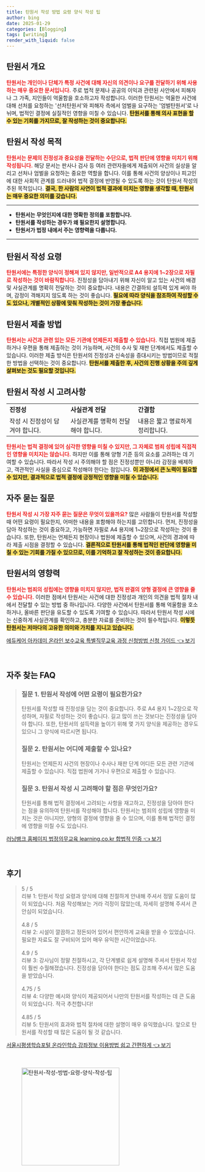 ```yaml
---
title: 탄원서 작성 방법 요령 양식 작성 팁
author: bing
date: 2025-01-29
categories: [Blogging]
tags: [writing]
render_with_liquid: false
---
```



<h2 id='탄원서_개요'>탄원서 개요</h2>

<p><b><span style="color: #ee2323;">탄원서는 개인이나 단체가 특정 사건에 대해 자신의 의견이나 요구를 전달하기 위해 사용하는 매우 중요한 문서입니다.</span></b> 주로 법적 문제나 공공의 이익과 관련된 사안에서 피해자나 그 가족, 지인들이 억울함을 호소하고자 작성합니다. 이러한 탄원서는 억울한 사건에 대해 선처를 요청하는 '선처탄원서'와 피해자 측에서 엄벌을 요구하는 '엄벌탄원서'로 나뉘며, 법적인 결정에 실질적인 영향을 미칠 수 있습니다. <b><span style="background-color: #ffe066;">탄원서를 통해 의사 표현을 할 수 있는 기회를 가지므로, 잘 작성하는 것이 중요합니다.</span></b></p>

<h2 id='탄원서_작성_목적'>탄원서 작성 목적</h2>

<p><b><span style="color: #ee2323;">탄원서는 문제의 진정성과 중요성을 전달하는 수단으로, 법적 판단에 영향을 미치기 위해 작성됩니다.</span></b> 해당 문서는 판사나 검사 등 여러 관련자들에게 제출되어 사건의 실상을 알리고 선처나 엄벌을 요청하는 중요한 역할을 합니다. 이를 통해 사건의 양상이나 피고인에 대한 사회적 관계를 드러내어 법적 결정에 반영될 수 있도록 하는 것이 탄원서 작성의 주된 목적입니다. <b><span style="background-color: #ffe066;">결국, 한 사람의 사연이 법적 결과에 미치는 영향을 생각할 때, 탄원서는 매우 중요한 의미를 갖습니다.</span></b></p>

<hr />

<ul>
    <li><b>탄원서는 무엇인지에 대한 명확한 정의를 포함합니다.</b></li>
    <li><b>탄원서를 작성하는 경우가 왜 필요한지 설명합니다.</b></li>
    <li><b>탄원서가 법정 내에서 주는 영향력을 다룹니다.</b></li>
</ul>

<hr />

<h2 id='탄원서_작성_요령'>탄원서 작성 요령</h2>

<p><b><span style="color: #ee2323;">탄원서에는 특정한 양식이 정해져 있지 않지만, 일반적으로 A4 용지에 1~2장으로 자필로 작성하는 것이 바람직합니다.</span></b> 진정성을 담아내기 위해 자신이 알고 있는 사건의 배경 및 사실관계를 명확히 전달하는 것이 중요합니다. 내용은 간결하되 설득력 있게 써야 하며, 감정이 격해지지 않도록 하는 것이 좋습니다. <b><span style="background-color: #ffe066;">필요에 따라 양식을 참조하여 작성할 수도 있으나, 개별적인 상황에 맞춰 작성하는 것이 가장 좋습니다.</span></b></p>

<h2 id='탄원서_제출_방법'>탄원서 제출 방법</h2>

<p><b><span style="color: #ee2323;">탄원서는 사건과 관련 있는 모든 기관에 언제든지 제출할 수 있습니다.</span></b> 직접 법원에 제출하거나 우편을 통해 제출하는 것이 가능하며, 사건의 수사 및 재판 단계에서도 제출할 수 있습니다. 이러한 제출 방식은 탄원서의 진정성과 신속성을 증대시키는 방법이므로 적절한 방법을 선택하는 것이 중요합니다. <b><span style="background-color: #ffe066;">탄원서를 제출한 후, 사건의 진행 상황을 주의 깊게 살펴보는 것도 필요할 것입니다.</span></b></p>

<h2 id='탄원서_작성_시_고려사항'>탄원서 작성 시 고려사항</h2>

<table>
    <tr>
        <td><b>진정성</b></td>
        <td><b>사실관계 전달</b></td>
        <td><b>간결함</b></td>
    </tr>
    <tr>
        <td>작성 시 진정성이 담겨야 합니다.</td>
        <td>사실관계를 명확히 전달해야 합니다.</td>
        <td>내용은 짧고 명료하게 정리합니다.</td>
    </tr>
</table>

<p><b><span style="color: #ee2323;">탄원서는 법적 결정에 있어 심각한 영향을 미칠 수 있지만, 그 자체로 범죄 성립에 직접적인 영향을 미치지는 않습니다.</span></b> 하지만 이를 통해 양형 기준 등의 요소를 고려하는 데 기여할 수 있습니다. 따라서 작성 시 주의해야 할 점은 진정성뿐만 아니라 감정을 배제하고, 객관적인 사실을 중심으로 작성해야 한다는 점입니다. <b><span style="background-color: #ffe066;">이 과정에서 큰 노력이 필요할 수 있지만, 결과적으로 법적 결정에 긍정적인 영향을 미칠 수 있습니다.</span></b></p>

<h2 id='자주_묻는_질문'>자주 묻는 질문</h2>

<p><b><span style="color: #ee2323;">탄원서 작성 시 가장 자주 묻는 질문은 무엇이 있을까요?</span></b> 많은 사람들이 탄원서를 작성할 때 어떤 요령이 필요한지, 어떠한 내용을 포함해야 하는지를 고민합니다. 먼저, 진정성을 담아 작성하는 것이 중요하고, 가능하면 자필로 A4 용지에 1~2장으로 작성하는 것이 좋습니다. 또한, 탄원서는 언제든지 현장이나 법원에 제출할 수 있으며, 사건의 경과에 따라 제출 시점을 결정할 수 있습니다. <b><span style="background-color: #ffe066;">결론적으로 탄원서를 통해 법적인 판단에 영향을 미칠 수 있는 기회를 가질 수 있으므로, 이를 기억하고 잘 작성하는 것이 중요합니다.</span></b></p>

<h2 id='탄원서_영향력'>탄원서의 영향력</h2>

<p><b><span style="color: #ee2323;">탄원서는 범죄의 성립에는 영향을 미치지 않지만, 법적 판결의 양형 결정에 큰 영향을 줄 수 있습니다.</span></b> 이러한 점에서 탄원서는 사건에 대한 진정성과 개인의 의견을 법적 절차 내에서 전달할 수 있는 방법 중 하나입니다. 다양한 사건에서 탄원서를 통해 억울함을 호소하거나, 올바른 판단을 유도할 수 있도록 기여할 수 있습니다. 따라서 탄원서 작성 시에는 신중하게 사실관계를 확인하고, 충분한 자료를 준비하는 것이 필수적입니다. <b><span style="background-color: #ffe066;">이렇듯 탄원서는 저마다의 고유한 의미와 가치를 지니고 있습니다.</span></b></p>


<p><a class="click-button" title="에듀케어 아카데미 온라인 보수교육 특별직무교육 과정 신청방법 신청 가이드" href="https://greenforu.github.io/posts/%EC%97%90%EB%93%80%EC%BC%80%EC%96%B4-%EC%95%84%EC%B9%B4%EB%8D%B0%EB%AF%B8-%EC%98%A8%EB%9D%BC%EC%9D%B8-%EB%B3%B4%EC%88%98%EA%B5%90%EC%9C%A1-%ED%8A%B9%EB%B3%84%EC%A7%81%EB%AC%B4%EA%B5%90%EC%9C%A1-%EA%B3%BC%EC%A0%95-%EC%8B%A0%EC%B2%AD%EB%B0%A9%EB%B2%95-%EC%8B%A0%EC%B2%AD-%EA%B0%80%EC%9D%B4%EB%93%9C/" rel="dofollow">에듀케어 아카데미 온라인 보수교육 특별직무교육 과정 신청방법 신청 가이드 👈 보기</a></p><br>
<h2 id='자주_찾는_FAQ'>자주 찾는 FAQ</h2>
<div itemscope="" itemtype="https://schema.org/FAQPage">
<blockquote>
<div itemscope="" itemprop="mainEntity" itemtype="https://schema.org/Question">
<h3 itemprop="name">질문 1. 탄원서 작성에 어떤 요령이 필요한가요?</h3>
<div itemscope="" itemprop="acceptedAnswer" itemtype="https://schema.org/Answer">
<span itemprop="text">
<p>탄원서를 작성할 때 진정성을 담는 것이 중요합니다. 주로 A4 용지 1~2장으로 작성하며, 자필로 작성하는 것이 좋습니다. 길고 많이 쓰는 것보다는 진정성을 담아야 합니다. 또한, 탄원서의 설득력을 높이기 위해 몇 가지 양식을 제공하는 경우도 있으니 그 양식에 따르시면 됩니다.</p>
</span>
</div>
</div>
<div itemscope="" itemprop="mainEntity" itemtype="https://schema.org/Question">
<h3 itemprop="name">질문 2. 탄원서는 어디에 제출할 수 있나요?</h3>
<div itemscope="" itemprop="acceptedAnswer" itemtype="https://schema.org/Answer">
<span itemprop="text">
<p>탄원서는 언제든지 사건의 현장이나 수사나 재판 단계 어디든 모든 관련 기관에 제출할 수 있습니다. 직접 법원에 가거나 우편으로 제출할 수 있습니다.</p>
</span>
</div>
</div>
<div itemscope="" itemprop="mainEntity" itemtype="https://schema.org/Question">
<h3 itemprop="name">질문 3. 탄원서 작성 시 고려해야 할 점은 무엇인가요?</h3>
<div itemscope="" itemprop="acceptedAnswer" itemtype="https://schema.org/Answer">
<span itemprop="text">
<p>탄원서를 통해 법적 결정에서 고려되는 사항을 재고하고, 진정성을 담아야 한다는 점을 유의하여 탄원서를 작성해야 합니다. 탄원서는 범죄의 성립에 영향을 미치는 것은 아니지만, 양형의 결정에 영향을 줄 수 있으며, 이를 통해 법적인 결정에 영향을 미칠 수도 있습니다.</p>
</span>
</div>
</div>
</blockquote>
</div>
<p><a class="click-button" title="러닝뱅크 홈페이지 법정의무교육 learning.co.kr 합법적 인증" href="https://greenforu.github.io/posts/%EB%9F%AC%EB%8B%9D%EB%B1%85%ED%81%AC-%ED%99%88%ED%8E%98%EC%9D%B4%EC%A7%80-%EB%B2%95%EC%A0%95%EC%9D%98%EB%AC%B4%EA%B5%90%EC%9C%A1-learning.co.kr-%ED%95%A9%EB%B2%95%EC%A0%81-%EC%9D%B8%EC%A6%9D/" rel="dofollow">러닝뱅크 홈페이지 법정의무교육 learning.co.kr 합법적 인증 👈 보기</a></p><br>
<h2 id='후기'>후기</h2>
<div itemscope itemtype="https://schema.org/Product">
  <blockquote>
  <div itemprop="review" itemscope itemtype="https://schema.org/Review">
      <div itemprop="reviewRating" itemscope itemtype="https://schema.org/Rating"> <span itemprop="ratingValue">5</span> / <span itemprop="bestRating">5</span> </div>
      <span itemprop="reviewBody">리뷰 1: 탄원서 작성 요령과 양식에 대해 친절하게 안내해 주셔서 정말 도움이 많이 되었습니다. 처음 작성해보는 거라 걱정이 많았는데, 자세히 설명해 주셔서 큰 안심이 되었습니다.</span>
  </div>
  <br>
  <div itemprop="review" itemscope itemtype="https://schema.org/Review">
      <div itemprop="reviewRating" itemscope itemtype="https://schema.org/Rating"> <span itemprop="ratingValue">4.8</span> / <span itemprop="bestRating">5</span> </div>
      <span itemprop="reviewBody">리뷰 2: 시설이 깔끔하고 정돈되어 있어서 편안하게 교육을 받을 수 있었습니다. 필요한 자료도 잘 구비되어 있어 매우 유익한 시간이었습니다.</span>
  </div>
  <br>
  <div itemprop="review" itemscope itemtype="https://schema.org/Review">
      <div itemprop="reviewRating" itemscope itemtype="https://schema.org/Rating"> <span itemprop="ratingValue">4.9</span> / <span itemprop="bestRating">5</span> </div>
      <span itemprop="reviewBody">리뷰 3: 강사님이 정말 친절하시고, 각 단계별로 쉽게 설명해 주셔서 탄원서 작성이 훨씬 수월해졌습니다. 진정성을 담아야 한다는 점도 강조해 주셔서 많은 도움을 받았습니다.</span>
  </div>
  <br>
  <div itemprop="review" itemscope itemtype="https://schema.org/Review">
      <div itemprop="reviewRating" itemscope itemtype="https://schema.org/Rating"> <span itemprop="ratingValue">4.75</span> / <span itemprop="bestRating">5</span> </div>
      <span itemprop="reviewBody">리뷰 4: 다양한 예시와 양식이 제공되어서 나만의 탄원서를 작성하는 데 큰 도움이 되었습니다. 적극 추천합니다!</span>
  </div>
  <br>
  <div itemprop="review" itemscope itemtype="https://schema.org/Review">
      <div itemprop="reviewRating" itemscope itemtype="https://schema.org/Rating"> <span itemprop="ratingValue">4.85</span> / <span itemprop="bestRating">5</span> </div>
      <span itemprop="reviewBody">리뷰 5: 탄원서의 효과와 법적 절차에 대한 설명이 매우 유익했습니다. 앞으로 탄원서를 작성할 때 많은 도움이 될 것 같습니다.</span>
  </div>
  </blockquote>
</div>
<p><a class="click-button" title="서울시평생학습포털 온라인학습 강좌정보 이용방법 쉽고 간편하게" href="https://greenforu.github.io/posts/%EC%84%9C%EC%9A%B8%EC%8B%9C%ED%8F%89%EC%83%9D%ED%95%99%EC%8A%B5%ED%8F%AC%ED%84%B8-%EC%98%A8%EB%9D%BC%EC%9D%B8%ED%95%99%EC%8A%B5-%EA%B0%95%EC%A2%8C%EC%A0%95%EB%B3%B4-%EC%9D%B4%EC%9A%A9%EB%B0%A9%EB%B2%95-%EC%89%BD%EA%B3%A0-%EA%B0%84%ED%8E%B8%ED%95%98%EA%B2%8C/" rel="dofollow">서울시평생학습포털 온라인학습 강좌정보 이용방법 쉽고 간편하게 👈 보기</a></p><br>
<figure class="image"><img src="https://greenforu.github.io/assets/img/thumbnail/탄원서-작성-방법-요령-양식-작성-팁.webp" alt="탄원서-작성-방법-요령-양식-작성-팁" width="256" height="256"></figure>